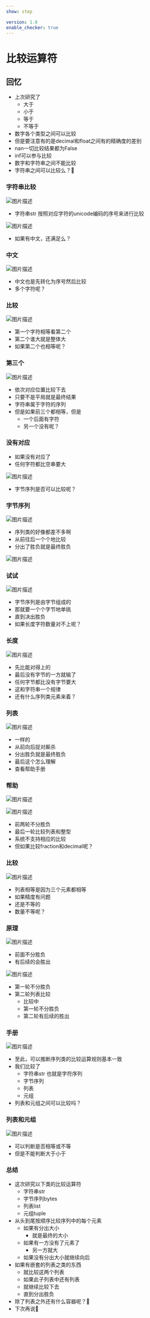 ```yaml
---
show: step

version: 1.0
enable_checker: true
---
```


# 比较运算符
## 回忆
- 上次研究了
	- 大于
	- 小于
	- 等于
	- 不等于
- 数字各个类型之间可以比较
- 但是要注意有的是decimal和float之间有的精确度的差别
- nan一切比较结果都为False
- inf可以参与比较
- 数字和字符串之间不能比较
- 字符串之间可以比较么？🤔

### 字符串比较

![图片描述](https://doc.shiyanlou.com/courses/uid1190679-20210917-1631882702445)

- 字符串str 按照对应字符的unicode编码的序号来进行比较

![图片描述](https://doc.shiyanlou.com/courses/uid1190679-20210917-1631882865309)

- 如果有中文，还满足么？

### 中文

![图片描述](https://doc.shiyanlou.com/courses/uid1190679-20210917-1631882970447)

- 中文也是先转化为序号然后比较
- 多个字符呢？

### 比较

![图片描述](https://doc.shiyanlou.com/courses/uid1190679-20210917-1631883072623)

- 第一个字符相等看第二个
- 第二个谁大就是整体大
- 如果第二个也相等呢？

### 第三个

![图片描述](https://doc.shiyanlou.com/courses/uid1190679-20210917-1631883189474)

- 依次对应位置比较下去
- 只要不是平局就是最终结果
- 字符串属于字符的序列
- 但是如果前三个都相等，但是
	- 一个后面有字符
	- 另一个没有呢？

### 没有对应

- 如果没有对应了
- 任何字符都比空串要大

![图片描述](https://doc.shiyanlou.com/courses/uid1190679-20210917-1631884374349)

- 字节序列是否可以比较呢？

### 字节序列

![图片描述](https://doc.shiyanlou.com/courses/uid1190679-20210917-1631883265958)

- 序列类的好像都差不多啊
- 从前往后一个个地比较
- 分出了胜负就是最终胜负 

![图片描述](https://doc.shiyanlou.com/courses/uid1190679-20210917-1631883968525)

### 试试

![图片描述](https://doc.shiyanlou.com/courses/uid1190679-20210917-1631884182442)

- 字节序列是由字节组成的
- 那就要一个个字节地单挑
- 直到决出胜负
- 如果长度字符数量对不上呢？

### 长度

![图片描述](https://doc.shiyanlou.com/courses/uid1190679-20210917-1631884464826)

- 先比能对得上的
- 最后没有字节的一方就输了
- 任何字节都比没有字节要大
- 这和字符串一个规律
- 还有什么序列类元素来着？

### 列表
![图片描述](https://doc.shiyanlou.com/courses/uid1190679-20210917-1631884623019)

- 一样的
- 从前向后捉对厮杀
- 分出胜负就是最终胜负
- 最后这个怎么理解
- 查看帮助手册

### 帮助

![图片描述](https://doc.shiyanlou.com/courses/uid1190679-20210917-1631884755076)

![图片描述](https://doc.shiyanlou.com/courses/uid1190679-20210917-1631884808641)

- 前两轮不分胜负
- 最后一轮比较列表和整型
- 系统不支持相应的比较
- 但如果比较fraction和decimal呢？

### 比较

![图片描述](https://doc.shiyanlou.com/courses/uid1190679-20210917-1631884986891)

- 列表相等是因为三个元素都相等
- 如果精度有问题
- 还是不等的
- 数量不等呢？

### 原理

![图片描述](https://doc.shiyanlou.com/courses/uid1190679-20210917-1631885886737)

- 前面不分胜负
- 有后续的会胜出

![图片描述](https://doc.shiyanlou.com/courses/uid1190679-20210917-1631885898596)

- 第一轮不分胜负
- 第二轮列表比较
	- 比较中
	- 第一轮不分胜负
	- 第二轮有后续的胜出

### 手册

![图片描述](https://doc.shiyanlou.com/courses/uid1190679-20210917-1631886006314)


- 至此，可以推断序列类的比较运算规则基本一致
- 我们比较了
	- 字符串str 也就是字符序列
	- 字节序列
	- 列表
	- 元组
- 列表和元组之间可以比较吗？

### 列表和元组

![图片描述](https://doc.shiyanlou.com/courses/uid1190679-20210917-1631887098250)

- 可以判断是否相等或不等
- 但是不能判断大于小于

### 总结 
- 这次研究以下类的比较运算符
	- 字符串str
	- 字节序列bytes
	- 列表list
	- 元组tuple
- 从头到尾按顺序比较序列中的每个元素
	- 如果有分出大小
		- 就是最终的大小
	- 如果有一方没有了元素了
		- 另一方就大
	- 如果没有分出大小就继续向后
- 如果有嵌套的列表之类的东西
	- 就比较这两个列表
	- 如果此子列表中还有列表
	- 就继续比较下去
	- 直到分出胜负
- 除了列表之外还有什么容器呢？🤔
- 下次再说👋